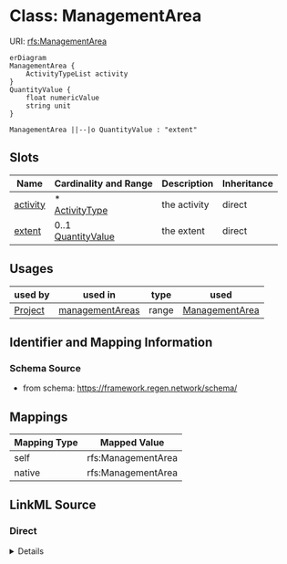 

# Class: ManagementArea



URI: [rfs:ManagementArea](https://framework.regen.network/schema/ManagementArea)



```mermaid
erDiagram
ManagementArea {
    ActivityTypeList activity  
}
QuantityValue {
    float numericValue  
    string unit  
}

ManagementArea ||--|o QuantityValue : "extent"

```



<!-- no inheritance hierarchy -->


## Slots

| Name | Cardinality and Range | Description | Inheritance |
| ---  | --- | --- | --- |
| [activity](activity.md) | * <br/> [ActivityType](ActivityType.md) | the activity | direct |
| [extent](extent.md) | 0..1 <br/> [QuantityValue](QuantityValue.md) | the extent | direct |





## Usages

| used by | used in | type | used |
| ---  | --- | --- | --- |
| [Project](Project.md) | [managementAreas](managementAreas.md) | range | [ManagementArea](ManagementArea.md) |






## Identifier and Mapping Information







### Schema Source


* from schema: https://framework.regen.network/schema/




## Mappings

| Mapping Type | Mapped Value |
| ---  | ---  |
| self | rfs:ManagementArea |
| native | rfs:ManagementArea |







## LinkML Source

<!-- TODO: investigate https://stackoverflow.com/questions/37606292/how-to-create-tabbed-code-blocks-in-mkdocs-or-sphinx -->

### Direct

<details>
```yaml
name: ManagementArea
from_schema: https://framework.regen.network/schema/
slots:
- activity
- extent
class_uri: rfs:ManagementArea

```
</details>

### Induced

<details>
```yaml
name: ManagementArea
from_schema: https://framework.regen.network/schema/
attributes:
  activity:
    name: activity
    description: the activity.
    from_schema: https://framework.regen.network/schema/
    rank: 1000
    alias: activity
    owner: ManagementArea
    domain_of:
    - Project
    - ManagementArea
    range: ActivityType
    multivalued: true
  extent:
    name: extent
    description: the extent.
    from_schema: https://framework.regen.network/schema/
    rank: 1000
    slot_uri: dcterms:extent
    alias: extent
    owner: ManagementArea
    domain_of:
    - ManagementArea
    range: QuantityValue
class_uri: rfs:ManagementArea

```
</details>